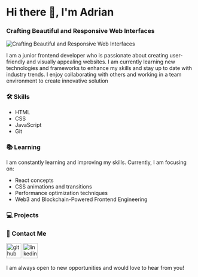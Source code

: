 

<!--
**adriananin/adriananin** is a ✨ _special_ ✨ repository because its `README.md` (this file) appears on your GitHub profile.

Here are some ideas to get you started:

- 🔭 I’m currently working on ...
- 🌱 I’m currently learning ...
- 👯 I’m looking to collaborate on ...
- 🤔 I’m looking for help with ...
- 💬 Ask me about ...
- 📫 How to reach me: ...
- 😄 Pronouns: ...
- ⚡ Fun fact: ...
-->

# Hi there 👋, I'm Adrian

### Crafting Beautiful and Responsive Web Interfaces
![Crafting Beautiful and Responsive Web Interfaces](https://arturssmirnovs.github.io/github-profile-readme-generator/images/banner.png)

I am a junior frontend developer who is passionate about creating user-friendly and visually appealing websites. I am currently learning new technologies and frameworks to enhance my skills and stay up to date with industry trends. I enjoy collaborating with others and working in a team environment to create innovative solution

### 🛠️ Skills 

* HTML
* CSS
* JavaScript
* Git

### 📚 Learning

I am constantly learning and improving my skills. Currently, I am focusing on:

* React concepts
* CSS animations and transitions
* Performance optimization techniques
* Web3 and Blockchain-Powered Frontend Engineering

### 💻 Projects


### 🤝 Contact Me

[<img src='https://cdn.jsdelivr.net/npm/simple-icons@3.0.1/icons/github.svg' alt='github' height='40'>](https://github.com/adriananin)  [<img src='https://cdn.jsdelivr.net/npm/simple-icons@3.0.1/icons/linkedin.svg' alt='linkedin' height='40'>](https://www.linkedin.com/in/https://www.linkedin.com/in/adriananin//)  

I am always open to new opportunities and would love to hear from you!
